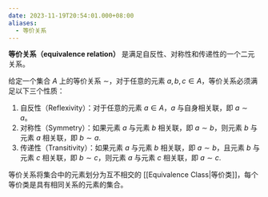 ```yaml
---
date: 2023-11-19T20:54:01.000+08:00
aliases:
  - 等价关系
---
```


**等价关系（equivalence relation）** 是满足自反性、对称性和传递性的一个二元关系。

给定一个集合 $A$ 上的等价关系 $\sim$，对于任意的元素 $a, b, c \in A$，等价关系必须满足以下三个性质：

1. 自反性（Reflexivity）：对于任意的元素 $a \in A$，$a$ 与自身相关联，即 $a \sim a$。
2. 对称性（Symmetry）：如果元素 $a$ 与元素 $b$ 相关联，即 $a \sim b$，则元素 $b$ 与元素 $a$ 相关联，即 $b \sim a$.
3. 传递性（Transitivity）：如果元素 $a$ 与元素 $b$ 相关联，即 $a \sim b$，且元素 $b$ 与元素 $c$ 相关联，即 $b \sim c$，则元素 $a$ 与元素 $c$ 相关联，即 $a \sim c$.

等价关系将集合中的元素划分为互不相交的 [[Equivalence Class|等价类]]，每个等价类是具有相同关系的元素的集合。
